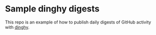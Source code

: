 # Sample dinghy digests

This repo is an example of how to publish daily digests of GitHub activity with [dinghy][dinghy].


[dinghy]: https://pypi.org/project/dinghy
